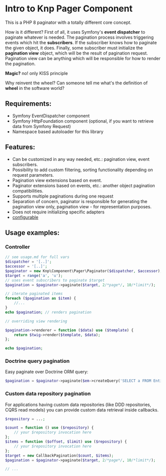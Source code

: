 # Intro to Knp Pager Component

This is a PHP 8 paginator with a totally different core concept.

How is it different? First of all, it uses Symfony's **event dispatcher** to paginate whatever is needed.
The pagination process involves triggering events which hit the **subscribers**. If the subscriber
knows how to paginate the given object, it does. Finally, some subscriber must initialize the
**pagination view** object, which will be the result of pagination request. Pagination view
can be anything which will be responsible for how to render the pagination.

**Magic?** no! only KISS principle

Why reinvent the wheel? Can someone tell me what's the definition of **wheel** in the software world? 

## Requirements:

- Symfony EventDispatcher component
- Symfony HttpFoundation component (optional, if you want to retrieve data from Symfony Request)
- Namespace based autoloader for this library

## Features:

- Can be customized in any way needed, etc.: pagination view, event subscribers.
- Possibility to add custom filtering, sorting functionality depending on request parameters.
- Pagination view extensions based on event.
- Paginator extensions based on events, etc.: another object pagination compatibilities.
- Supports multiple paginations during one request
- Separation of concern, paginator is responsible for generating the pagination view only,
pagination view - for representation purposes.
- Does not require initializing specific adapters
- [configurable](config.md)

## Usage examples:

### Controller

```php
// see usage.md for full vars
$dispatcher = '[..]';   
$accessor = '[..]';
$paginator = new Knp\Component\Pager\Paginator($dispatcher, $accessor);
$target = range('a', 'u');
// uses event subscribers to paginate $target
$pagination = $paginator->paginate($target, 2/*page*/, 10/*limit*/);

// iterate paginated items
foreach ($pagination as $item) {
    //...
}
echo $pagination; // renders pagination

// overriding view rendering

$pagination->renderer = function ($data) use ($template) {
    return $twig->render($template, $data);
};

echo $pagination;

```

### Doctrine query pagination

Easy paginate over Doctrine ORM query:

```php
$pagination = $paginator->paginate($em->createQuery('SELECT a FROM Entity\Article a'), 1/*page*/, 10/*limit*/);
```

### Custom data repository pagination

For applications having custom data repositories (like DDD repositories, CQRS read models) you can provide custom
data retrieval inside callbacks.

```php
$repository = ...;

$count = function () use ($repository) {
    // your $repository invocation here
};
$items = function ($offset, $limit) use ($repository) {
    // your $repository invocation here
};
$target = new CallbackPagination($count, $items);
$pagination = $paginator->paginate($target, 2/*page*/, 10/*limit*/);

// ...
```
